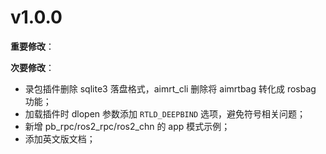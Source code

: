 # v1.0.0

**重要修改**：

**次要修改**：

- 录包插件删除 sqlite3 落盘格式，aimrt_cli 删除将 aimrtbag 转化成 rosbag 功能；
- 加载插件时 dlopen 参数添加 `RTLD_DEEPBIND` 选项，避免符号相关问题；
- 新增 pb_rpc/ros2_rpc/ros2_chn 的 app 模式示例；
- 添加英文版文档；
